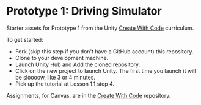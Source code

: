 # Prototype 1: Driving Simulator

Starter assets for Prototype 1 from the Unity [Create With Code](https://learn.unity.com/course/create-with-code) curriculum.

To get started:

* Fork (skip this step if you don't have a GitHub account) this repository.
* Clone to your development machine.
* Launch Unity Hub and Add the cloned repository.
* Click on the new project to launch Unity. The first time you launch it will be sloooow, like 3 or 4 minutes.
* Pick up the tutorial at Lesson 1.1 step 4.

Assignments, for Canvas, are in the [Create With Code](https://github.com/DouglasUrner/Create-With-Code.git) repository.
